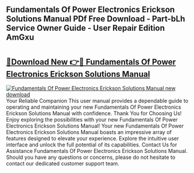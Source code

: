 ## Fundamentals Of Power Electronics Erickson Solutions Manual PDf Free Download - Part-bLh Service Owner Guide - User Repair Edition AmGxu

# <h2><a href="http://bc84556.oget.top/?id=Fundamentals+Of+Power+Electronics+Erickson+Solutions+Manual">🔗Download New 👉🔴 Fundamentals Of Power Electronics Erickson Solutions Manual</a></h2>

[![Fundamentals Of Power Electronics Erickson Solutions Manual new download](https://i.imgur.com/5g1atiW.png)](http://bc84556.oget.top/?id=Fundamentals+Of+Power+Electronics+Erickson+Solutions+Manual)
Your Reliable Companion This user manual provides a dependable guide to operating and maintaining your new Fundamentals Of Power Electronics Erickson Solutions Manual with confidence. Thank You for Choosing Us! Enjoy exploring the possibilities with your new Fundamentals Of Power Electronics Erickson Solutions Manual! Your new Fundamentals Of Power Electronics Erickson Solutions Manual boasts an impressive array of features designed to elevate your experience. Explore the intuitive user interface and unlock the full potential of its capabilities. Contact Us for Assistance Fundamentals Of Power Electronics Erickson Solutions Manual. Should you have any questions or concerns, please do not hesitate to contact our dedicated customer support team.
